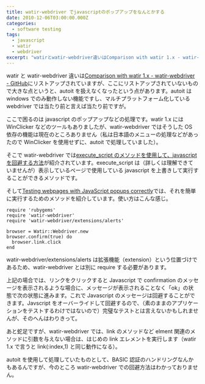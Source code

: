 ```yaml
---
title: watir-webdriver でjavascriptのポップアップをなんとかする
date: 2010-12-06T03:00:00.000Z
categories:
  - software testing
tags:
  - javascript
  - watir
  - webdriver
excerpt: "watirとwatir-webdriver違いはComparison with watir 1.x - watir-webdriver - GitHubにリストアップされていますが、ここにリストアップされていないもので大きな点というと、autoitを扱えなくなったという点があります。autoitはwindowsでのみ動作しない機能ですし、マルチプラットフォーム化しているwebdriverでは当たり前と言えば当たり前ですが。"
---
```


watir と watir-webdriver 違いは[Comparison with watir 1.x - watir-webdriver - GitHub](https://github.com/jarib/watir-webdriver/wiki/Comparison-with-Watir-1.X)にリストアップされていますが、ここにリストアップされていないもので大きな点というと、autoit を扱えなくなったという点があります。autoit は windows でのみ動作しない機能ですし、マルチプラットフォーム化している webdriver では当たり前と言えば当たり前ですが。

ここで困るのは javascript のポップアップなどの処理です。watir 1.x には WinClicker などのツールもありましたが、watir-webdriver ではそうした OS 依存の機能は現在のところありません（私は日本語のメニューの処理などがあったので WinClicker を使用せずに、autoit で処理していました）。

そこで watir-webdriver では[execute_script のメソッドを使用して、javascript を回避する方法](http://watirmelon.com/2010/10/31/dismissing-pesky-javascript-dialogs-with-watir/)が紹介されています。execute_script は（詳しくは理解できていませんが）表示しているページで使用している javascript を上書きして実行することができるメソッドです。

そして[Testing webpages with JavaScript popups correctly](http://www.itreallymatters.net/post/1482786902/testing-webpages-with-javascript-popups-correctly)では、それを簡単に実行するためのメソッドを紹介しています。使い方はこんな感じ。

```
require 'rubygems'
require 'watir-webdriver'
require 'watir-webdriver/extensions/alerts'

browser = Watir::Webdriver.new
browser.confirm(true) do
  browser.link.click
end

```

watir-webdriver/extensions/alerts は拡張機能（extension）という位置づけであるため、watir-webdriver とは別に require する必要があります。

上記の場合では、リンクをクリックすると Javascript で confirmation のメッセージを表示されるような場合に、メッセージが表示されることなく「ok」の状態で次の状態に進みます。これで Javascript のメッセージは回避することができます。Javscript をオーバーライドして回避するので、（素のままのアプリケーションをテストするわけではないので）完璧なテストとは言えないかもしれませんが、そのへんはわりきって。

あと蛇足ですが、watir-webdriver では、link のメソッドなど elment 関連のメソッドに引数を与えない場合は、はじめの link エレメントを実行します（watir 1.x で言うと link(:index,1) と同じ動作になる）。

autoit を使用して処理していたものとして、BASIC 認証のハンドリングなんかもあるんですが、今のところ watir-webdriver での回避方法はわかっておりません。
